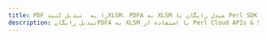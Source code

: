 ---title: PDF را به  تبدیل کنیدXLSM، PDFA به XLSM مبدل رایگان یا Perl SDKdescription: تبدیل رایگانPDFA به XLSM با استفاده از Perl Cloud APIs & SDK همچنین اسناد PDF را در Cloud ایجاد، ویرایش و رندر کنید.---